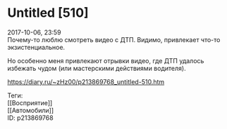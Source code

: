 Untitled [510]
===============

   
 2017-10-06, 23:59   
  Почему-то люблю смотреть видео с ДТП. Видимо, привлекает что-то экзистенциальное.   
   
 Но особенно меня привлекают отрывки видео, где ДТП удалось избежать чудом (или мастерскими действиями водителя).   
    
 <https://diary.ru/~zHz00/p213869768_untitled-510.htm>   
   
 Теги:   
 [[Восприятие]]   
 [[Автомобили]]   
 ID: p213869768